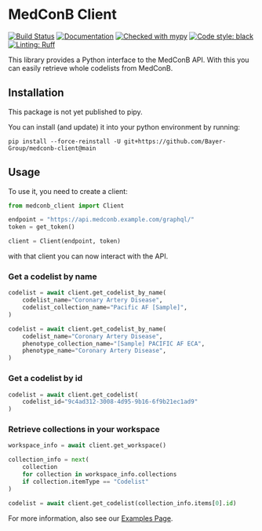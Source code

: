 # MedConB Client

[![Build Status](https://github.com/Bayer-Group/medconb-client/actions/workflows/ci.yaml/badge.svg)](https://github.com/Bayer-Group/medconb-client/actions)
[![Documentation](https://img.shields.io/badge/Documentation-526CFE?logo=MaterialForMkDocs&logoColor=white)](https://bayer-group.github.io/medconb-client/)
[![Checked with mypy](https://www.mypy-lang.org/static/mypy_badge.svg)](https://mypy-lang.org/)
[![Code style: black](https://img.shields.io/badge/code%20style-black-000000.svg)](https://github.com/psf/black)
[![Linting: Ruff](https://img.shields.io/endpoint?url=https://raw.githubusercontent.com/charliermarsh/ruff/main/assets/badge/v2.json)](https://github.com/astral-sh/ruff)

This library provides a Python interface to the MedConB API. With this you can easily retrieve whole codelists from MedConB.

## Installation

This package is not yet published to pipy.

You can install (and update) it into your python environment by running:

```
pip install --force-reinstall -U git+https://github.com/Bayer-Group/medconb-client@main
```

## Usage

To use it, you need to create a client:

```python
from medconb_client import Client

endpoint = "https://api.medconb.example.com/graphql/"
token = get_token()

client = Client(endpoint, token)
```

with that client you can now interact with the API.

### Get a codelist by name

```python
codelist = await client.get_codelist_by_name(
    codelist_name="Coronary Artery Disease",
    codelist_collection_name="Pacific AF [Sample]",
)
```

```python
codelist = await client.get_codelist_by_name(
    codelist_name="Coronary Artery Disease",
    phenotype_collection_name="[Sample] PACIFIC AF ECA",
    phenotype_name="Coronary Artery Disease",
)
```

### Get a codelist by id

```python
codelist = await client.get_codelist(
    codelist_id="9c4ad312-3008-4d95-9b16-6f9b21ec1ad9"
)
```

### Retrieve collections in your workspace

```python
workspace_info = await client.get_workspace()

collection_info = next(
    collection
    for collection in workspace_info.collections
    if collection.itemType == "Codelist"
)

codelist = await client.get_codelist(collection_info.items[0].id)
```

For more information, also see our [Examples Page](https://refactored-adventure-kgjn1rq.pages.github.io/examples/).
